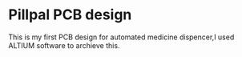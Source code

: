 # Pillpal PCB design
This is my first PCB design for automated medicine dispencer,I used ALTIUM software to archieve this.
